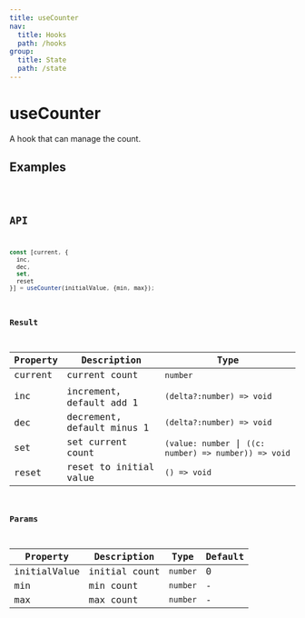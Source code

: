 ```yaml
---
title: useCounter
nav:
  title: Hooks
  path: /hooks
group:
  title: State
  path: /state
---
```


# useCounter

A hook that can manage the count.

## Examples

<code src="./demo/demo1.tsx" />

## API

```javascript
const [current, {
  inc,
  dec,
  set,
  reset
}] = useCounter(initialValue, {min, max});
```

### Result

| Property | Description                | Type                      |
|----------|----------------------------|---------------------------|
| current  | current count              | `number`                  |
| inc      | increment，default add 1   | `(delta?:number) => void` |
| dec      | decrement, default minus 1 | `(delta?:number) => void` |
| set      | set current count          | `(value: number` \| `((c: number) => number)) => void` |
| reset    | reset to initial value     | `() => void`              |

### Params

| Property     | Description             | Type     | Default |
|--------------|-------------------------|----------|---------|
| initialValue | initial count           | `number` | 0       |
| min          | min count               | `number` | -       |
| max          | max count               | `number` | -       |